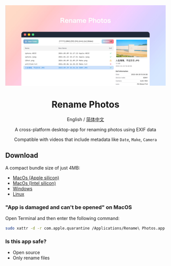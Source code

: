 <div align="center">

<img src="./docs/images/coverview-en.jpg" alt=""/>

<h1>Rename Photos</h1>

English / [简体中文](./README_CN.md)

A cross-platform desktop-app for renaming photos using EXIF data

Compatible with videos that include metadata like `Date`, `Make`, `Camera`

</div>

## Download

A compact bundle size of just 4MB:

- [MacOs (Apple silicon)](https://github.com/Arman19941113/rename-photos/releases/download/v0.1.1/Rename.Photos_0.1.1_aarch64.dmg)
- [MacOs (Intel silicon)](https://github.com/Arman19941113/rename-photos/releases/download/v0.1.1/Rename.Photos_0.1.1_x64.dmg)
- [Windows](https://github.com/Arman19941113/rename-photos/releases/download/v0.1.1/Rename.Photos_0.1.1_x64_en-US.msi)
- [Linux](https://github.com/Arman19941113/rename-photos/releases/download/v0.1.1/Rename.Photos_0.1.1_amd64.deb)

### "App is damaged and can't be opened" on MacOS

Open Terminal and then enter the following command:

```bash
sudo xattr -d -r com.apple.quarantine /Applications/Rename\ Photos.app
```

### Is this app safe?

- Open source
- Only rename files
